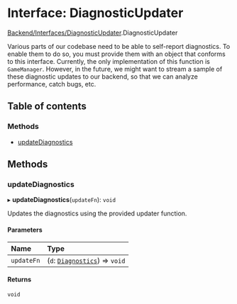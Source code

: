 # Interface: DiagnosticUpdater

[Backend/Interfaces/DiagnosticUpdater](../modules/Backend_Interfaces_DiagnosticUpdater.md).DiagnosticUpdater

Various parts of our codebase need to be able to self-report diagnostics. To enable them to do
so, you must provide them with an object that conforms to this interface. Currently, the only
implementation of this function is `GameManager`. However, in the future, we might want to stream
a sample of these diagnostic updates to our backend, so that we can analyze performance, catch
bugs, etc.

## Table of contents

### Methods

- [updateDiagnostics](Backend_Interfaces_DiagnosticUpdater.DiagnosticUpdater.md#updatediagnostics)

## Methods

### updateDiagnostics

▸ **updateDiagnostics**(`updateFn`): `void`

Updates the diagnostics using the provided updater function.

#### Parameters

| Name       | Type                                                                            |
| :--------- | :------------------------------------------------------------------------------ |
| `updateFn` | (`d`: [`Diagnostics`](Frontend_Panes_DiagnosticsPane.Diagnostics.md)) => `void` |

#### Returns

`void`

